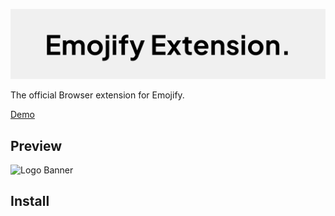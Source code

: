 <p align="center">
<img alt="Logo Banner" src="https://raw.githubusercontent.com/open-emojify/emojify-extension/main/banner/banner.svg?sanitize=true"/>
<br/>

<div align="left">The official Browser extension for Emojify.</div>
<div align="left">

[Demo](https://open-emojify.github.io/emojify/)  

## Preview

<img alt="Logo Banner" src="https://raw.githubusercontent.com/open-emojify/emojify-extension/main/preview/preview.gif"/>

## Install